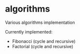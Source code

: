 # algorithms
Various algorithms implementation

Currently implemented:
- Fibonacci (cycle and recursive)
- Factorial (cycle and recursive)
